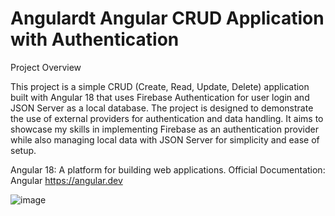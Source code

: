 # Angulardt Angular CRUD Application with Authentication

Project Overview

This project is a simple CRUD (Create, Read, Update, Delete) application built with Angular 18 that uses Firebase Authentication for user login and JSON Server as a local database. The project is designed to demonstrate the use of external providers for authentication and data handling. It aims to showcase my skills in implementing Firebase as an authentication provider while also managing local data with JSON Server for simplicity and ease of setup.

Angular 18: A platform for building web applications.
Official Documentation: Angular <a>https://angular.dev<a/>

![image](https://github.com/user-attachments/assets/a923d27b-7e33-4356-930a-0465cf53dff0)
